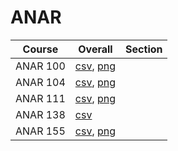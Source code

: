 # ANAR

| Course | Overall | Section |
| ------ | ------- | ------- |
| ANAR 100 | [csv](https://github.com/UCSD-Historical-Enrollment-Data/2025Spring/blob/main/overall/ANAR%20100.csv), [png](https://raw.githubusercontent.com/UCSD-Historical-Enrollment-Data/2025Spring/main/plot_overall/ANAR%20100.png) |  |
| ANAR 104 | [csv](https://github.com/UCSD-Historical-Enrollment-Data/2025Spring/blob/main/overall/ANAR%20104.csv), [png](https://raw.githubusercontent.com/UCSD-Historical-Enrollment-Data/2025Spring/main/plot_overall/ANAR%20104.png) |  |
| ANAR 111 | [csv](https://github.com/UCSD-Historical-Enrollment-Data/2025Spring/blob/main/overall/ANAR%20111.csv), [png](https://raw.githubusercontent.com/UCSD-Historical-Enrollment-Data/2025Spring/main/plot_overall/ANAR%20111.png) |  |
| ANAR 138 | [csv](https://github.com/UCSD-Historical-Enrollment-Data/2025Spring/blob/main/overall/ANAR%20138.csv) |  |
| ANAR 155 | [csv](https://github.com/UCSD-Historical-Enrollment-Data/2025Spring/blob/main/overall/ANAR%20155.csv), [png](https://raw.githubusercontent.com/UCSD-Historical-Enrollment-Data/2025Spring/main/plot_overall/ANAR%20155.png) |  |
